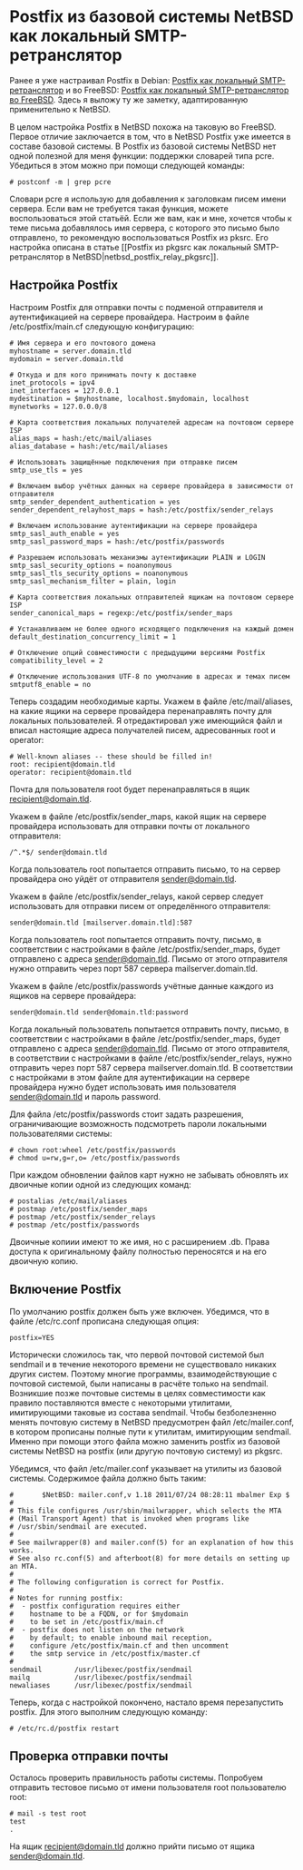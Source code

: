 Postfix из базовой системы NetBSD как локальный SMTP-ретранслятор
=================================================================

Ранее я уже настраивал Postfix в Debian: [Postfix как локальный SMTP-ретранслятор](http://vladimir-stupin.blogspot.ru/2014/06/postfix-smtp.html) и во FreeBSD: [Postfix как локальный SMTP-ретранслятор во FreeBSD](https://vladimir-stupin.blogspot.com/2016/03/postfix-smtp-freebsd.html). Здесь я выложу ту же заметку, адаптированную применительно к NetBSD.

В целом настройка Postfix в NetBSD похожа на таковую во FreeBSD. Первое отличие заключается в том, что в NetBSD Postfix уже имеется в составе базовой системы. В Postfix из базовой системы NetBSD нет одной полезной для меня функции: поддержки словарей типа pcre. Убедиться в этом можно при помощи следующей команды:

    # postconf -m | grep pcre

Словари pcre я использую для добавления к заголовкам писем имени сервера. Если вам не требуется такая функция, можете воспользоваться этой статьёй. Если же вам, как и мне, хочется чтобы к теме письма добавлялось имя сервера, с которого это письмо было отправлено, то рекомендую воспользоваться Postfix из pksrc. Его настройка описана в статье [[Postfix из pkgsrc как локальный SMTP-ретранслятор в NetBSD|netbsd_postfix_relay_pkgsrc]].

Настройка Postfix
-----------------

Настроим Postfix для отправки почты с подменой отправителя и аутентификацией на сервере провайдера. Настроим в файле /etc/postfix/main.cf следующую конфигурацию:

    # Имя сервера и его почтового домена
    myhostname = server.domain.tld
    mydomain = server.domain.tld
    
    # Откуда и для кого принимать почту к доставке
    inet_protocols = ipv4
    inet_interfaces = 127.0.0.1
    mydestination = $myhostname, localhost.$mydomain, localhost
    mynetworks = 127.0.0.0/8
    
    # Карта соответствия локальных получателей адресам на почтовом сервере ISP
    alias_maps = hash:/etc/mail/aliases
    alias_database = hash:/etc/mail/aliases
    
    # Использовать защищённые подключения при отправке писем
    smtp_use_tls = yes
    
    # Включаем выбор учётных данных на сервере провайдера в зависимости от отправителя
    smtp_sender_dependent_authentication = yes
    sender_dependent_relayhost_maps = hash:/etc/postfix/sender_relays
    
    # Включаем использование аутентификации на сервере провайдера
    smtp_sasl_auth_enable = yes
    smtp_sasl_password_maps = hash:/etc/postfix/passwords
    
    # Разрешаем использовать механизмы аутентификации PLAIN и LOGIN
    smtp_sasl_security_options = noanonymous
    smtp_sasl_tls_security_options = noanonymous
    smtp_sasl_mechanism_filter = plain, login
    
    # Карта соответствия локальных отправителей ящикам на почтовом сервере ISP
    sender_canonical_maps = regexp:/etc/postfix/sender_maps
    
    # Устанавливаем не более одного исходящего подключения на каждый домен
    default_destination_concurrency_limit = 1
    
    # Отключение опций совместимости с предыдущими версиями Postfix
    compatibility_level = 2
    
    # Отключение использования UTF-8 по умолчанию в адресах и темах писем
    smtputf8_enable = no

Теперь создадим необходимые карты. Укажем в файле /etc/mail/aliases, на какие ящики на сервере провайдера перенаправлять почту для локальных пользователей. Я отредактировал уже имеющийся файл и вписал настоящие адреса получателей писем, адресованных root и operator:

    # Well-known aliases -- these should be filled in!
    root: recipient@domain.tld
    operator: recipient@domain.tld

Почта для пользователя root будет перенаправляться в ящик recipient@domain.tld.

Укажем в файле /etc/postfix/sender_maps, какой ящик на сервере провайдера использовать для отправки почты от локального отправителя:

    /^.*$/ sender@domain.tld

Когда пользователь root попытается отправить письмо, то на сервер провайдера оно уйдёт от отправителя sender@domain.tld.

Укажем в файле /etc/postfix/sender_relays, какой сервер следует использовать для отправки писем от определённого отправителя:

    sender@domain.tld [mailserver.domain.tld]:587

Когда пользователь root попытается отправить почту, письмо, в соответствии с настройками в файле /etc/postfix/sender_maps, будет отправлено с адреса sender@domain.tld. Письмо от этого отправителя нужно отправить через порт 587 сервера mailserver.domain.tld.

Укажем в файле /etc/postfix/passwords учётные данные каждого из ящиков на сервере провайдера:

    sender@domain.tld sender@domain.tld:password

Когда локальный пользователь попытается отправить почту, письмо, в соответствии с настройками в файле /etc/postfix/sender_maps, будет отправлено с адреса sender@domain.tld. Письмо от этого отправителя, в соответствии с настройками в файле /etc/postfix/sender_relays, нужно отправить через порт 587 сервера mailserver.domain.tld. В соответствии с настройками в этом файле для аутентификации на сервере провайдера нужно будет использовать имя пользователя sender@domain.tld и пароль password.

Для файла /etc/postfix/passwords стоит задать разрешения, ограничивающие возможность подсмотреть пароли локальными пользователями системы:

    # chown root:wheel /etc/postfix/passwords
    # chmod u=rw,g=r,o= /etc/postfix/passwords

При каждом обновлении файлов карт нужно не забывать обновлять их двоичные копии одной из следующих команд:

    # postalias /etc/mail/aliases
    # postmap /etc/postfix/sender_maps
    # postmap /etc/postfix/sender_relays
    # postmap /etc/postfix/passwords

Двоичные копиии имеют то же имя, но с расширением .db. Права доступа к оригинальному файлу полностью переносятся и на его двоичную копию.

Включение Postfix
-----------------

По умолчанию postfix должен быть уже включен. Убедимся, что в файле /etc/rc.conf прописана следующая опция:

    postfix=YES

Исторически сложилось так, что первой почтовой системой был sendmail и в течение некоторого времени не существовало никаких других систем. Поэтому многие программы, взаимодействующие с почтовой системой, были написаны в расчёте только на sendmail. Возникшие позже почтовые системы в целях совместимости как правило поставляются вместе с некоторыми утилитами, имитирующими таковые из состава sendmail. Чтобы безболезненно менять почтовую систему в NetBSD предусмотрен файл /etc/mailer.conf, в котором прописаны полные пути к утилитам, имитирующим sendmail. Именно при помощи этого файла можно заменить postfix из базовой системы NetBSD на postfix (или другую почтовую систему) из pkgsrc.

Убедимся, что файл /etc/mailer.conf указывает на утилиты из базовой системы. Содержимое файла должно быть таким:

    #       $NetBSD: mailer.conf,v 1.18 2011/07/24 08:28:11 mbalmer Exp $
    #
    # This file configures /usr/sbin/mailwrapper, which selects the MTA
    # (Mail Transport Agent) that is invoked when programs like
    # /usr/sbin/sendmail are executed.
    # 
    # See mailwrapper(8) and mailer.conf(5) for an explanation of how this works.
    # See also rc.conf(5) and afterboot(8) for more details on setting up an MTA.
    #
    # The following configuration is correct for Postfix.
    #
    # Notes for running postfix:
    #  - postfix configuration requires either 
    #    hostname to be a FQDN, or for $mydomain 
    #    to be set in /etc/postfix/main.cf
    #  - postfix does not listen on the network
    #    by default; to enable inbound mail reception,
    #    configure /etc/postfix/main.cf and then uncomment
    #    the smtp service in /etc/postfix/master.cf
    #
    sendmail        /usr/libexec/postfix/sendmail
    mailq           /usr/libexec/postfix/sendmail
    newaliases      /usr/libexec/postfix/sendmail

Теперь, когда с настройкой покончено, настало время перезапустить postfix. Для этого выполним следующую команду:

    # /etc/rc.d/postfix restart

Проверка отправки почты
-----------------------

Осталось проверить правильность работы системы. Попробуем отправить тестовое письмо от имени пользователя root пользователю root:

    # mail -s test root
    test
    .

На ящик recipient@domain.tld должно прийти письмо от ящика sender@domain.tld.
